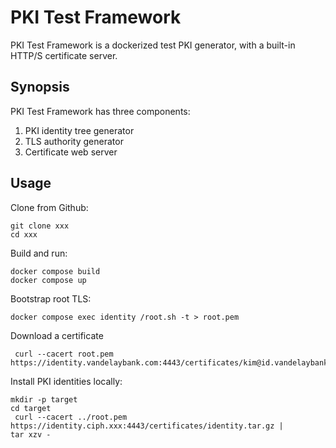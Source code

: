 # PKI Test Framework

PKI Test Framework is a dockerized test PKI generator, with a built-in HTTP/S certificate server.

## Synopsis

PKI Test Framework has three components:

1. PKI identity tree generator
2. TLS authority generator
3. Certificate web server

## Usage

Clone from Github:
``` shell
git clone xxx
cd xxx
```

Build and run:
``` shell
docker compose build
docker compose up   
```

Bootstrap root TLS:
``` shell
docker compose exec identity /root.sh -t > root.pem
```

Download a certificate
``` shell
 curl --cacert root.pem https://identity.vandelaybank.com:4443/certificates/kim@id.vandelaybank.com.pem
```

Install PKI identities locally:
``` shell
mkdir -p target
cd target
 curl --cacert ../root.pem https://identity.ciph.xxx:4443/certificates/identity.tar.gz |
tar xzv -
```
